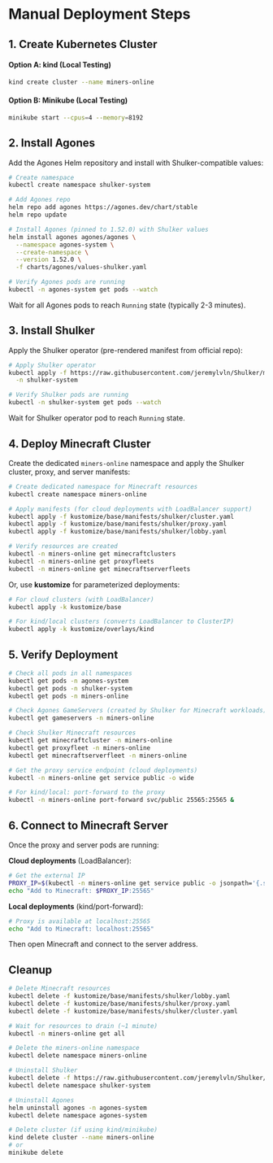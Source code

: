 # Manual Deployment Steps

## 1. Create Kubernetes Cluster

#### Option A: kind (Local Testing)

```bash
kind create cluster --name miners-online
```

#### Option B: Minikube (Local Testing)

```bash
minikube start --cpus=4 --memory=8192
```

## 2. Install Agones

Add the Agones Helm repository and install with Shulker-compatible values:

```bash
# Create namespace
kubectl create namespace shulker-system

# Add Agones repo
helm repo add agones https://agones.dev/chart/stable
helm repo update

# Install Agones (pinned to 1.52.0) with Shulker values
helm install agones agones/agones \
  --namespace agones-system \
  --create-namespace \
  --version 1.52.0 \
  -f charts/agones/values-shulker.yaml

# Verify Agones pods are running
kubectl -n agones-system get pods --watch
```

Wait for all Agones pods to reach `Running` state (typically 2-3 minutes).

## 3. Install Shulker

Apply the Shulker operator (pre-rendered manifest from official repo):

```bash
# Apply Shulker operator
kubectl apply -f https://raw.githubusercontent.com/jeremylvln/Shulker/main/kube/manifests/stable.yaml \
  -n shulker-system

# Verify Shulker pods are running
kubectl -n shulker-system get pods --watch
```

Wait for Shulker operator pod to reach `Running` state.

## 4. Deploy Minecraft Cluster

Create the dedicated `miners-online` namespace and apply the Shulker cluster, proxy, and server manifests:

```bash
# Create dedicated namespace for Minecraft resources
kubectl create namespace miners-online

# Apply manifests (for cloud deployments with LoadBalancer support)
kubectl apply -f kustomize/base/manifests/shulker/cluster.yaml
kubectl apply -f kustomize/base/manifests/shulker/proxy.yaml
kubectl apply -f kustomize/base/manifests/shulker/lobby.yaml

# Verify resources are created
kubectl -n miners-online get minecraftclusters
kubectl -n miners-online get proxyfleets
kubectl -n miners-online get minecraftserverfleets
```

Or, use **kustomize** for parameterized deployments:

```bash
# For cloud clusters (with LoadBalancer)
kubectl apply -k kustomize/base

# For kind/local clusters (converts LoadBalancer to ClusterIP)
kubectl apply -k kustomize/overlays/kind
```

## 5. Verify Deployment

```bash
# Check all pods in all namespaces
kubectl get pods -n agones-system
kubectl get pods -n shulker-system
kubectl get pods -n miners-online

# Check Agones GameServers (created by Shulker for Minecraft workloads)
kubectl get gameservers -n miners-online

# Check Shulker Minecraft resources
kubectl get minecraftcluster -n miners-online
kubectl get proxyfleet -n miners-online
kubectl get minecraftserverfleet -n miners-online

# Get the proxy service endpoint (cloud deployments)
kubectl -n miners-online get service public -o wide

# For kind/local: port-forward to the proxy
kubectl -n miners-online port-forward svc/public 25565:25565 &
```

## 6. Connect to Minecraft Server

Once the proxy and server pods are running:

**Cloud deployments** (LoadBalancer):
```bash
# Get the external IP
PROXY_IP=$(kubectl -n miners-online get service public -o jsonpath='{.status.loadBalancer.ingress[0].ip}')
echo "Add to Minecraft: $PROXY_IP:25565"
```

**Local deployments** (kind/port-forward):
```bash
# Proxy is available at localhost:25565
echo "Add to Minecraft: localhost:25565"
```

Then open Minecraft and connect to the server address.

## Cleanup

```bash
# Delete Minecraft resources
kubectl delete -f kustomize/base/manifests/shulker/lobby.yaml
kubectl delete -f kustomize/base/manifests/shulker/proxy.yaml
kubectl delete -f kustomize/base/manifests/shulker/cluster.yaml

# Wait for resources to drain (~1 minute)
kubectl -n miners-online get all

# Delete the miners-online namespace
kubectl delete namespace miners-online

# Uninstall Shulker
kubectl delete -f https://raw.githubusercontent.com/jeremylvln/Shulker/main/kube/manifests/stable.yaml -n shulker-system
kubectl delete namespace shulker-system

# Uninstall Agones
helm uninstall agones -n agones-system
kubectl delete namespace agones-system

# Delete cluster (if using kind/minikube)
kind delete cluster --name miners-online
# or
minikube delete
```
